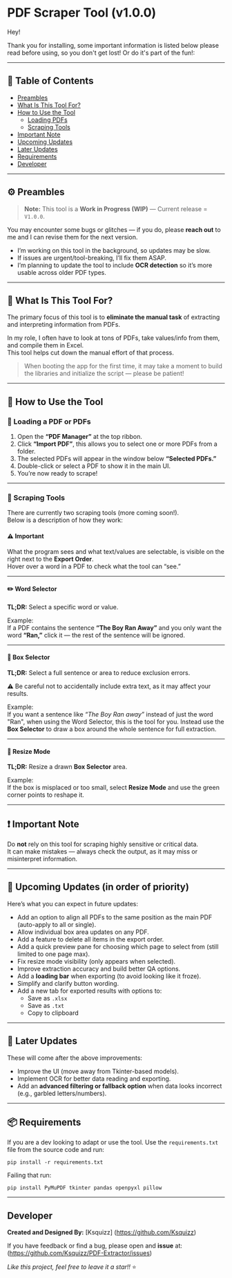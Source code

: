 # PDF Scraper Tool (v1.0.0)

Hey!

Thank you for installing, some important information is listed below please read before using, so you don't get lost! Or do it's part of the fun!:

---

## 📑 Table of Contents
- [Preambles](#-preambles)
- [What Is This Tool For?](#-what-is-this-tool-for)
- [How to Use the Tool](#-how-to-use-the-tool)
  - [Loading PDFs](#-loading-a-pdf-or-pdfs)
  - [Scraping Tools](#-scraping-tools)
- [Important Note](#-important-note)
- [Upcoming Updates](#-upcoming-updates-in-order-of-priority)
- [Later Updates](#-later-updates)
- [Requirements](#-requirements)
- [Developer](#-developer)

---

## ⚙️ Preambles

> **Note:** This tool is a **Work in Progress (WIP)** — Current release = `V1.0.0`.

You may encounter some bugs or glitches — if you do, please **reach out** to me and I can revise them for the next version.

- I’m working on this tool in the background, so updates may be slow.  
- If issues are urgent/tool-breaking, I’ll fix them ASAP.  
- I’m planning to update the tool to include **OCR detection** so it’s more usable across older PDF types.

---

## 📘 What Is This Tool For?

The primary focus of this tool is to **eliminate the manual task** of extracting and interpreting information from PDFs.  

In my role, I often have to look at tons of PDFs, take values/info from them, and compile them in Excel.  
This tool helps cut down the manual effort of that process.

> When booting the app for the first time, it may take a moment to build the libraries and initialize the script — please be patient!

---

## 🧭 How to Use the Tool

### 📂 Loading a PDF or PDFs

1. Open the **“PDF Manager”** at the top ribbon.  
2. Click **“Import PDF”**, this allows you to select one or more PDFs from a folder.  
3. The selected PDFs will appear in the window below **“Selected PDFs.”**  
4. Double-click or select a PDF to show it in the main UI.  
5. You’re now ready to scrape!

---

### 🧰 Scraping Tools

There are currently two scraping tools (more coming soon!).  
Below is a description of how they work:

#### ⚠️ Important
What the program sees and what text/values are selectable, is visible on the right next to the **Export Order**.  
Hover over a word in a PDF to check what the tool can “see.”

---

#### ✏️ Word Selector
**TL;DR:** Select a specific word or value.

Example:  
If a PDF contains the sentence **“The Boy Ran Away”** and you only want the word **“Ran,”** click it — the rest of the sentence will be ignored.

---

#### 🧱 Box Selector
**TL;DR:** Select a full sentence or area to reduce exclusion errors.

⚠️ Be careful not to accidentally include extra text, as it may affect your results.

Example:  
If you want a sentence like *“The Boy Ran away”* instead of just the word "Ran", when using the Word Selector, this is the tool for you. Instead use the **Box Selector** to draw a box around the whole sentence for full extraction.

---

#### 🔲 Resize Mode
**TL;DR:** Resize a drawn **Box Selector** area.

Example:  
If the box is misplaced or too small, select **Resize Mode** and use the green corner points to reshape it.

---

## ❗ Important Note

Do **not** rely on this tool for scraping highly sensitive or critical data.  
It can make mistakes — always check the output, as it may miss or misinterpret information.

---

## 🚀 Upcoming Updates (in order of priority)

Here’s what you can expect in future updates:

- Add an option to align all PDFs to the same position as the main PDF (auto-apply to all or single).  
- Allow individual box area updates on any PDF.  
- Add a feature to delete all items in the export order.  
- Add a quick preview pane for choosing which page to select from (still limited to one page max).  
- Fix resize mode visibility (only appears when selected).  
- Improve extraction accuracy and build better QA options.  
- Add a **loading bar** when exporting (to avoid looking like it froze).  
- Simplify and clarify button wording.  
- Add a new tab for exported results with options to:
  - Save as `.xlsx`
  - Save as `.txt`
  - Copy to clipboard

---

## 🧩 Later Updates

These will come after the above improvements:

- Improve the UI (move away from Tkinter-based models).  
- Implement OCR for better data reading and exporting.  
- Add an **advanced filtering or fallback option** when data looks incorrect (e.g., garbled letters/numbers).

---

## 📦 Requirements

If you are a dev looking to adapt or use the tool. Use the `requirements.txt` file from the source code and run:

`pip install -r requirements.txt`

Failing that run:

`pip install PyMuPDF tkinter pandas openpyxl pillow`

---

## Developer

**Created and Designed By:** [Ksquizz] (https://github.com/Ksquizz)

If you have feedback or find a bug, please open and **issue** at: (https://github.com/Ksquizz/PDF-Extractor/issues)

*Like this project, feel free to leave it a star!!* ⭐
